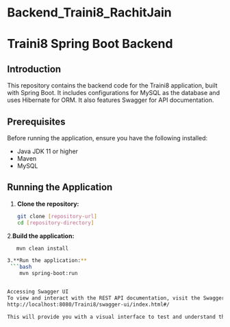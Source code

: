 # Backend_Traini8_RachitJain

# Traini8 Spring Boot Backend

## Introduction
This repository contains the backend code for the Traini8 application, built with Spring Boot. It includes configurations for MySQL as the database and uses Hibernate for ORM. It also features Swagger for API documentation.


## Prerequisites
Before running the application, ensure you have the following installed:
- Java JDK 11 or higher
- Maven
- MySQL

## Running the Application
1. **Clone the repository:**
   ```bash
   git clone [repository-url]
   cd [repository-directory]
2.**Build the application:**
  ```bash
     mvn clean install

3.**Run the application:**
   ```bash
      mvn spring-boot:run


Accessing Swagger UI
To view and interact with the REST API documentation, visit the Swagger UI once the application is running:
http://localhost:8080/Traini8/swagger-ui/index.html#/

This will provide you with a visual interface to test and understand the various API endpoints available in the Traini8 application.



   
